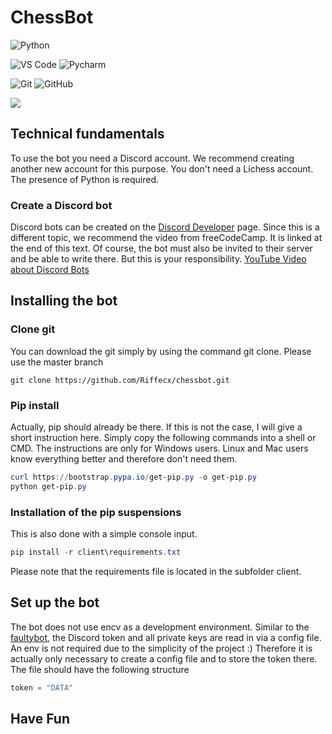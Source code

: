 # ChessBot
![Python](https://img.shields.io/badge/-Python-3776AB?logo=python&logoColor=ffffff) 

![VS Code](https://img.shields.io/badge/VSCode-%23007ACC?logo=Visual-studio-code) ![Pycharm](https://img.shields.io/badge/PyCharm-green?logo=PyCharm) 

![Git](https://img.shields.io/badge/-Git-%23F05032?logo=git&logoColor=%23ffffff) ![GitHub](https://img.shields.io/badge/GitHub-0d8a00?logo=github&logoColor=ffffff) 

<a href="https://github.com/Riffecx/ChessBot">
  <img align="center" src="https://github-readme-stats.vercel.app/api/pin/?username=Riffecx&repo=ChessBot&theme=algolia" />
</a>


## Technical fundamentals
To use the bot you need a Discord account.
We recommend creating another new account for this purpose. You don't need a Lichess account.  The presence of Python is required.
 
### Create a Discord bot
Discord bots can be created on the [Discord Developer](https://discord.com/developers/) page. Since this is a different topic, we recommend the video from freeCodeCamp. It is linked at the end of this text. Of course, the bot must also be invited to their server and be able to write there. But this is your responsibility.  [YouTube Video about Discord Bots](https://youtu.be/SPTfmiYiuok?t=3)


## Installing the bot

### Clone git
You can download the git simply by using the command git clone. Please use the master branch

```GIT
git clone https://github.com/Riffecx/chessbot.git
```

### Pip install 
Actually, pip should already be there. If this is not the case, I will give a short instruction here. Simply copy the following commands into a shell or CMD. The instructions are only for Windows users. Linux and Mac users know everything better and therefore don't need them. 

```PowerShell
curl https://bootstrap.pypa.io/get-pip.py -o get-pip.py
python get-pip.py
```

### Installation of the pip suspensions
This is also done with a simple console input. 
```PowerShell
pip install -r client\requirements.txt 
```

Please note that the requirements file is located in the subfolder client.

## Set up the bot 
The bot does not use encv as a development environment. Similar to the [faultybot](https://github.com/jplight/faultybot), the Discord token and all private keys are read in via a config file. An env is not required due to the simplicity of the project :)
Therefore it is actually only necessary to create a config file and to store the token there. The file should have the following structure

```python
token = "DATA"
```


## Have Fun
